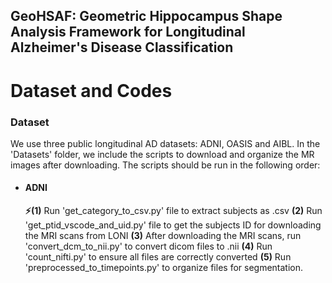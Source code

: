 ## **GeoHSAF: Geometric Hippocampus Shape Analysis Framework for Longitudinal Alzheimer's Disease Classification**

# Dataset and Codes

### Dataset
We use three public longitudinal AD datasets: ADNI, OASIS and AIBL. In the 'Datasets' folder, we include the scripts to download and organize the MR images after downloading. The scripts should be run in the following order:
- #### ADNI
  **⚡(1)** Run 'get_category_to_csv.py' file to extract subjects as .csv  **(2)** Run 'get_ptid_vscode_and_uid.py' file to get the subjects ID for downloading the MRI scans from LONI **(3)** After downloading the MRI scans, run 'convert_dcm_to_nii.py' to convert dicom files to .nii **(4)** Run 'count_nifti.py' to ensure all files are correctly converted **(5)** Run 'preprocessed_to_timepoints.py' to organize files for segmentation.

  


